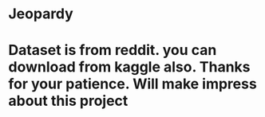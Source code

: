 # Jeopardy
# Dataset is from reddit. you can download from kaggle also. Thanks for your patience. Will make impress about this project
